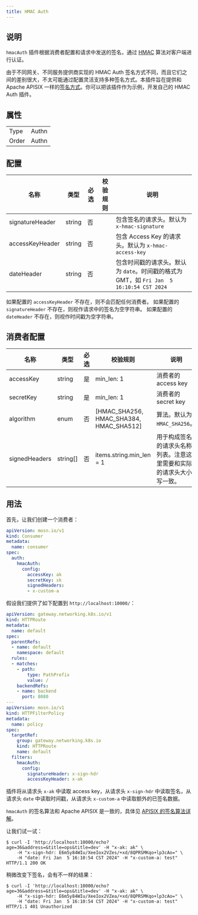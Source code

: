 ```yaml
---
title: HMAC Auth
---
```


## 说明

`hmacAuth` 插件根据消费者配置和请求中发送的签名，通过 [HMAC](https://zh.wikipedia.org/wiki/HMAC) 算法对客户端进行认证。

由于不同网关、不同服务提供商实现的 HMAC Auth 签名方式不同，而且它们之间的差别很大，不太可能通过配置灵活支持多种签名方式。本插件旨在提供和 Apache APISIX 一样的[签名方式](https://apisix.apache.org/zh/docs/apisix/plugins/hmac-auth/#%E7%AD%BE%E5%90%8D%E7%AE%97%E6%B3%95%E8%AF%A6%E8%A7%A3)。你可以把该插件作为示例，开发自己的 HMAC Auth 插件。

## 属性

|       |       |
|-------|-------|
| Type  | Authn |
| Order | Authn |

## 配置

| 名称            | 类型   | 必选 | 校验规则 | 说明                                                                                     |
|-----------------|--------|------|----------|------------------------------------------------------------------------------------------|
| signatureHeader | string | 否   |          | 包含签名的请求头。默认为 `x-hmac-signature`                                              |
| accessKeyHeader | string | 否   |          | 包含 Access Key 的请求头。默认为 `x-hmac-access-key`                                     |
| dateHeader      | string | 否   |          | 包含时间戳的请求头。默认为 `date`。时间戳的格式为 GMT，如 `Fri Jan  5 16:10:54 CST 2024` |

如果配置的 `accessKeyHeader` 不存在，则不会匹配任何消费者。
如果配置的 `signatureHeader` 不存在，则视作请求中的签名为空字符串。
如果配置的 `dateHeader` 不存在，则视作时间戳为空字符串。

## 消费者配置

| 名称          | 类型     | 必选 | 校验规则                                | 说明                                                                 |
|---------------|----------|------|-----------------------------------------|----------------------------------------------------------------------|
| accessKey     | string   | 是   | min_len: 1                              | 消费者的 access key                                                  |
| secretKey     | string   | 是   | min_len: 1                              | 消费者的 secret key                                                  |
| algorithm     | enum     | 否   | [HMAC_SHA256, HMAC_SHA384, HMAC_SHA512] | 算法。默认为 `HMAC_SHA256`。                                         |
| signedHeaders | string[] | 否   | items.string.min_len = 1                | 用于构成签名的请求头名称列表。注意这里需要和实际的请求头大小写一致。 |

## 用法

首先，让我们创建一个消费者：

```yaml
apiVersion: mosn.io/v1
kind: Consumer
metadata:
  name: consumer
spec:
  auth:
    hmacAuth:
      config:
        accessKey: ak
        secretKey: sk
        signedHeaders:
        - x-custom-a
```

假设我们提供了如下配置到 `http://localhost:10000/`：

```yaml
apiVersion: gateway.networking.k8s.io/v1
kind: HTTPRoute
metadata:
  name: default
spec:
  parentRefs:
  - name: default
    namespace: default
  rules:
  - matches:
    - path:
        type: PathPrefix
        value: /
    backendRefs:
    - name: backend
      port: 8080
---
apiVersion: mosn.io/v1
kind: HTTPFilterPolicy
metadata:
  name: policy
spec:
  targetRef:
    group: gateway.networking.k8s.io
    kind: HTTPRoute
    name: default
  filters:
    hmacAuth:
      config:
        signatureHeader: x-sign-hdr
        accessKeyHeader: x-ak
```

插件将从请求头 `x-ak` 中读取 access key，从请求头 `x-sign-hdr` 中读取签名，从请求头 `date` 中读取时间戳，从请求头 `x-custom-a` 中读取额外的已签名数据。

`hmacAuth` 的签名算法和 Apache APISIX 是一致的，具体见 [APISIX 的签名算法详解](https://apisix.apache.org/zh/docs/apisix/plugins/hmac-auth/#%E7%AD%BE%E5%90%8D%E7%AE%97%E6%B3%95%E8%AF%A6%E8%A7%A3)。

让我们试一试：

```
$ curl -I 'http://localhost:10000/echo?age=36&address=&title=ops&title=dev' -H "x-ak: ak" \
    -H "x-sign-hdr: E6m5y84WIu/XeeIox2VZes/+xd/8QPRSMKqo+lp3cAo=" \
    -H "date: Fri Jan  5 16:10:54 CST 2024" -H "x-custom-a: test"
HTTP/1.1 200 OK
```

稍微改变下签名，会有不一样的结果：

```
$ curl -I 'http://localhost:10000/echo?age=36&address=&title=ops&title=dev' -H "x-ak: ak" \
    -H "x-sign-hdr: E6m5y84WIu/XeeIox2VZea/+xd/8QPRSMKqo+lp3cAo=" \
    -H "date: Fri Jan  5 16:10:54 CST 2024" -H "x-custom-a: test"
HTTP/1.1 401 Unauthorized
```